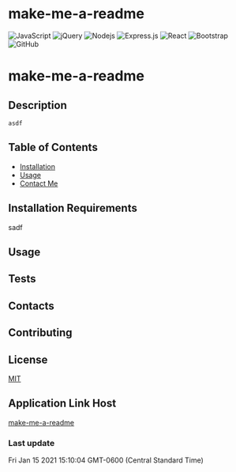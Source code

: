 # make-me-a-readme
<img alt="JavaScript" src="https://img.shields.io/badge/javascript%20-%23323330.svg?&style=for-the-badge&logo=javascript&logoColor=%23F7DF1E"/>
<img alt="jQuery" src="https://img.shields.io/badge/jquery%20-%230769AD.svg?&style=for-the-badge&logo=jquery&logoColor=white"/>
 <img alt="Nodejs" src="https://img.shields.io/badge/-Nodejs-43853d?style=flat-square&logo=Node.js&logoColor=white" />
 <img alt="Express.js" src="https://img.shields.io/badge/express.js%20-%23404d59.svg?&style=for-the-badge"/>
 <img alt="React" src="https://img.shields.io/badge/react%20-%2320232a.svg?&style=for-the-badge&logo=react&logoColor=%2361DAFB"/>
 <img alt="Bootstrap" src="https://img.shields.io/badge/bootstrap%20-%23563D7C.svg?&style=for-the-badge&logo=bootstrap&logoColor=white"/>
 <img alt="GitHub" src="https://img.shields.io/badge/github%20-%23121011.svg?&style=for-the-badge&logo=github&logoColor=white"/>


# make-me-a-readme


## Description
```
asdf 
```

## Table of Contents

- [Installation](#installation-requirements)
- [Usage](#usage)
- [Contact Me](#contacts)





## Installation Requirements
sadf



## Usage

## Tests


## Contacts

## Contributing


## License

[MIT](https://github.com/Ileriayo/markdown-badges/blob/master/LICENSE)


## Application Link Host

[make-me-a-readme](https://bootcampdev.github.io/makeme-readme/)

### Last update

Fri Jan 15 2021 15:10:04 GMT-0600 (Central Standard Time)